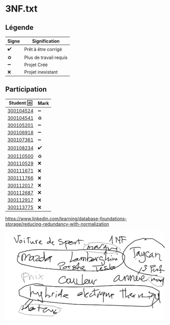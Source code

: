 # 3NF.txt

## Légende

| Signe              | Signification                 |
|--------------------|-------------------------------|
| :heavy_check_mark: | Prêt à être corrigé           |
| :recycle:          | Plus de travail requis        |
| :heavy_minus_sign: | Projet Créé                   |
| :x:                | Projet inexistant             |


## Participation


| Student :id:               | Mark                          |
|----------------------------|-------------------------------|
| [300104524](300104524.txt) | :heavy_minus_sign: |
| [300104541](300104541.txt) | :recycle: |
| [300105201](300105201.txt) | :heavy_minus_sign: |
| [300106918](300106918.txt) | :heavy_minus_sign: |
| [300107361](300107361.txt) | :heavy_minus_sign: |
| [300108234](300108234.txt) | :heavy_check_mark: |
| [300110500](300110500.txt) | :recycle:                           |
| [300110529](300110529.txt) | :x: |
| [300111671](300111671.txt) | :x: |
| [300111766](300111766.txt) | :x:                           |
| [300112017](300112017.txt) | :x:                           |
| [300112687](300112687.txt) | :x:                           |
| [300112917](300112917.txt) | :x: |
| [300113775](300113775.txt) | :x: |


https://www.linkedin.com/learning/database-foundations-storage/reducing-redundancy-with-normalization

![image](images/Voiture-NF.png)
